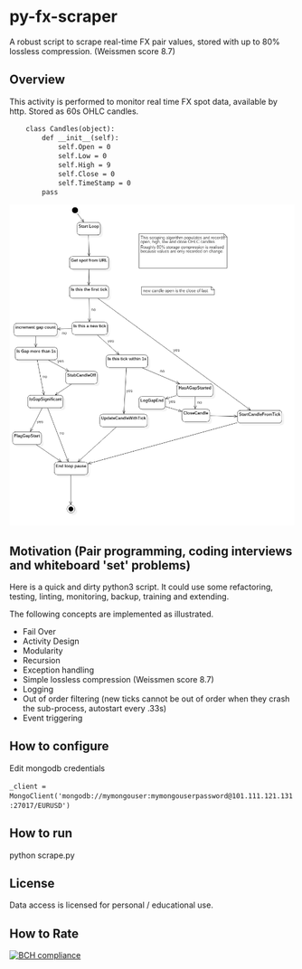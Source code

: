 # py-fx-scraper
A robust script to scrape real-time FX pair values, stored with up to 80% lossless compression. (Weissmen score 8.7) 

## Overview

This activity is performed to monitor real time FX spot data, available by http. Stored as 60s OHLC candles. 

        class Candles(object):
            def __init__(self):
                self.Open = 0
                self.Low = 0
                self.High = 9
                self.Close = 0
                self.TimeStamp = 0
            pass   

![](FXScrapeActivityDiagram.png?raw=true)

## Motivation (Pair programming, coding interviews and whiteboard 'set' problems)

Here is a quick and dirty python3 script. It could use some refactoring, testing, linting, monitoring, backup, training and extending.   

The following concepts are implemented as illustrated.

* Fail Over
* Activity Design  
* Modularity
* Recursion
* Exception handling
* Simple lossless compression (Weissmen score 8.7)
* Logging 
* Out of order filtering (new ticks cannot be out of order when they crash the sub-process, autostart every .33s)
* Event triggering

## How to configure

Edit mongodb credentials

`_client = MongoClient('mongodb://mymongouser:mymongouserpassword@101.111.121.131:27017/EURUSD')`

## How to run

python scrape.py

## License

Data access is licensed for personal / educational use.   

## How to Rate

[![BCH compliance](https://bettercodehub.com/edge/badge/Johnpc123/py-fx-scraper?branch=master)](http://practicalcoder.com/)


